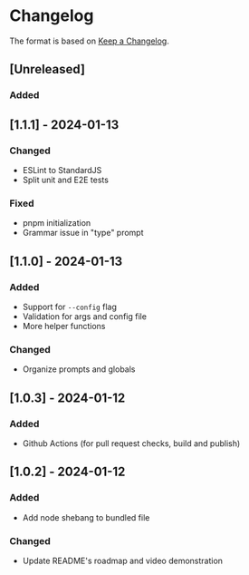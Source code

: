 # Changelog
The format is based on [Keep a Changelog](https://keepachangelog.com/en/1.0.0/).

## [Unreleased]
### Added

## [1.1.1] - 2024-01-13
### Changed
- ESLint to StandardJS
- Split unit and E2E tests

### Fixed
- pnpm initialization
- Grammar issue in "type" prompt


## [1.1.0] - 2024-01-13
### Added
- Support for `--config` flag
- Validation for args and config file
- More helper functions

### Changed
- Organize prompts and globals

## [1.0.3] - 2024-01-12
### Added
- Github Actions (for pull request checks, build and publish)

## [1.0.2] - 2024-01-12
### Added
- Add node shebang to bundled file

### Changed
- Update README's roadmap and video demonstration